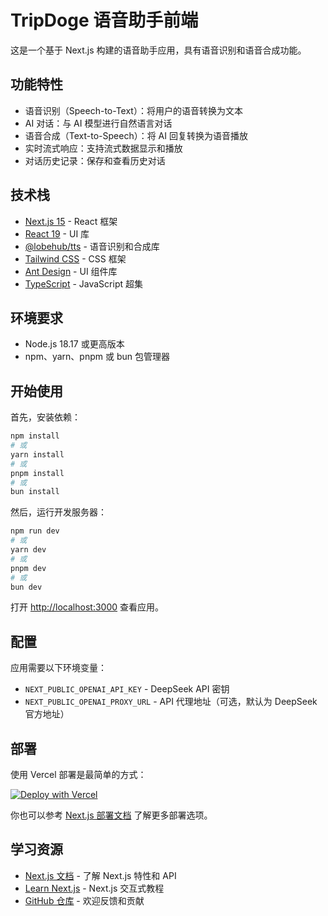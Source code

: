 # TripDoge 语音助手前端

这是一个基于 Next.js 构建的语音助手应用，具有语音识别和语音合成功能。

## 功能特性

- 语音识别（Speech-to-Text）：将用户的语音转换为文本
- AI 对话：与 AI 模型进行自然语言对话
- 语音合成（Text-to-Speech）：将 AI 回复转换为语音播放
- 实时流式响应：支持流式数据显示和播放
- 对话历史记录：保存和查看历史对话

## 技术栈

- [Next.js 15](https://nextjs.org) - React 框架
- [React 19](https://react.dev) - UI 库
- [@lobehub/tts](https://github.com/lobehub/lobe-tts) - 语音识别和合成库
- [Tailwind CSS](https://tailwindcss.com) - CSS 框架
- [Ant Design](https://ant.design) - UI 组件库
- [TypeScript](https://www.typescriptlang.org) - JavaScript 超集

## 环境要求

- Node.js 18.17 或更高版本
- npm、yarn、pnpm 或 bun 包管理器

## 开始使用

首先，安装依赖：

```bash
npm install
# 或
yarn install
# 或
pnpm install
# 或
bun install
```

然后，运行开发服务器：

```bash
npm run dev
# 或
yarn dev
# 或
pnpm dev
# 或
bun dev
```

打开 [http://localhost:3000](http://localhost:3000) 查看应用。

## 配置

应用需要以下环境变量：

- `NEXT_PUBLIC_OPENAI_API_KEY` - DeepSeek API 密钥
- `NEXT_PUBLIC_OPENAI_PROXY_URL` - API 代理地址（可选，默认为 DeepSeek 官方地址）

## 部署

使用 Vercel 部署是最简单的方式：

[![Deploy with Vercel](https://vercel.com/button)](https://vercel.com/new/clone?repository-url=https://github.com/your-repo/tripdoge)

你也可以参考 [Next.js 部署文档](https://nextjs.org/docs/app/building-your-application/deploying) 了解更多部署选项。

## 学习资源

- [Next.js 文档](https://nextjs.org/docs) - 了解 Next.js 特性和 API
- [Learn Next.js](https://nextjs.org/learn) - Next.js 交互式教程
- [GitHub 仓库](https://github.com/vercel/next.js) - 欢迎反馈和贡献
